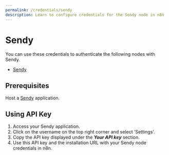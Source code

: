 ```yaml
---
permalink: /credentials/sendy
description: Learn to configure credentials for the Sendy node in n8n
---
```


# Sendy

You can use these credentials to authenticate the following nodes with Sendy.
- [Sendy](../../nodes-library/nodes/Sendy/README.md)

## Prerequisites

Host a [Sendy](https://sendy.co/get-started) application.

## Using API Key

1. Access your Sendy application.
2. Click on the username on the top right corner and select 'Settings'.
3. Copy the API key displayed under the ***Your API key*** section.
4. Use this API key and the installation URL with your Sendy node credentials in n8n.
